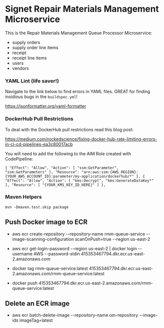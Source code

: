 # Signet Repair Materials Management Microservice

This is the Repair Materials Management Queue Processor Microservice:
 * supply orders
 * supply order line items
 * receipt
 * receipt line items
 * users
 * vendors

### YAML Lint (life saver!)
Navigate to the link below to find errors in YAML files.  GREAT for finding insidious bugs in the `buildspec.yml`!

https://jsonformatter.org/yaml-formatter

### DockerHub Pull Restrictions
To deal with the DockerHub pull restrictions read this blog post:

https://medium.com/rockedscience/fixing-docker-hub-rate-limiting-errors-in-ci-cd-pipelines-ea3c80017acb

You will need to add the following to the AIM Role created with CodePipeline:

`
{
    "Effect": "Allow",
    "Action": [
        "ssm:GetParameter",
        "ssm:GetParameters"
    ],
    "Resource": "arn:aws:ssm:{AWS_REGION}:{YOUR_AWS_ACCOUNT_ID}:parameter/my-application/dockerhub/*"
},
{
    "Effect": "Allow",
    "Action": [
        "kms:Decrypt",
        "kms:GenerateDataKey*"
    ],
    "Resource": [
        "{YOUR_KMS_KEY_ID_HERE}"
    ]
},
`

### Maven Helpers
`mvn -Dmaven.test.skip package`

## Push Docker image to ECR
* aws ecr create-repository --repository-name rmm-queue-service --image-scanning-configuration scanOnPush=true --region us-east-2

* aws ecr get-login-password --region us-east-2 | docker login --username AWS --password-stdin 415353467794.dkr.ecr.us-east-2.amazonaws.com
* docker tag rmm-queue-service:latest 415353467794.dkr.ecr.us-east-2.amazonaws.com/rmm-queue-service:latest
* docker push 415353467794.dkr.ecr.us-east-2.amazonaws.com/rmm-queue-service:latest

## Delete an ECR image
* aws ecr batch-delete-image --repository-name om-repository --image-ids imageTag=latest

